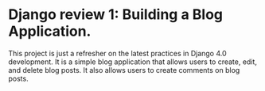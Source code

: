 # Django review 1: Building a Blog Application.

This project is just a refresher on the latest practices in Django 4.0 development. It is a simple blog application that allows users to create, edit, and delete blog posts. It also allows users to create comments on blog posts.
